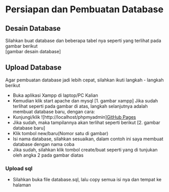# Persiapan dan Pembuatan Database
## Desain Database
Silahkan buat database dan beberapa tabel nya seperti yang terlihat pada gambar berikut<br>
[gambar desain database]
## Upload Database
Agar pembuatan database jadi lebih cepat, silahkan ikuti langkah - langkah berikut<br>
- Buka aplikasi Xampp di laptop/PC Kalian
- Kemudian klik start apache dan mysql
[1. gambar xampp]
Jika sudah terlihat seperti pada gambar di atas, langkah selanjutnya adalah membuat database baru, dengan cara:<br>
- Kunjungi/klik ![http://localhost/phpmyadmin][GitHub Pages](http://localhost/phpmyadmin/)
- Jika sudah, maka tampilannya akan terlihat seperti berikut
[2. gambar database baru]
- Klik tombol new/baru(Nomor satu di gambar)
- Isi nama database, silahkan sesuaikan, dalam contoh ini saya membuat database dengan nama coba
- Jika sudah, silahkan klik tombol create/buat seperti yang di tunjukan oleh angka 2 pada gambar diatas

### Upload sql
- Silahkan buka file database.sql, lalu copy semua isi nya dan tempat ke halaman

